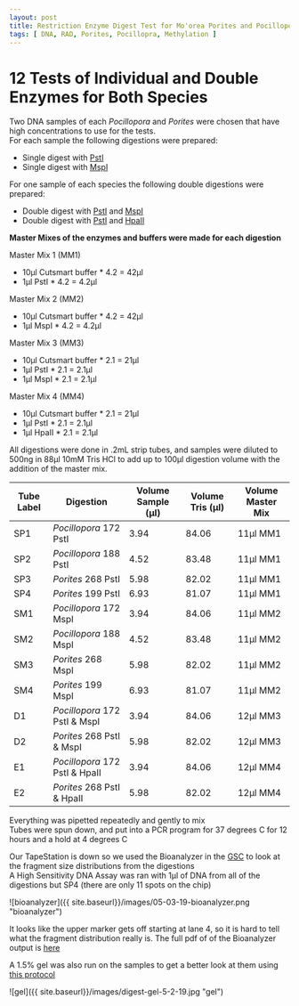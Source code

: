 ```yaml
---
layout: post
title: Restriction Enzyme Digest Test for Mo'orea Porites and Pocillopora ddRAD and EpiRAD
tags: [ DNA, RAD, Porites, Pocillopra, Methylation ]
---
```


# 12 Tests of Individual and Double Enzymes for Both Species

Two DNA samples of each _Pocillopora_ and _Porites_ were chosen that have high concentrations to use for the tests.   
For each sample the following digestions were prepared:  
- Single digest with [PstI](https://www.neb.com/products/r0140-psti#Product%20Information)
- Single digest with [MspI](https://www.neb.com/products/r0106-mspi#Product%20Information)

For one sample of each species the following double digestions were prepared:
- Double digest with [PstI](https://www.neb.com/products/r0140-psti#Product%20Information) and [MspI](https://www.neb.com/products/r0106-mspi#Product%20Information)
- Double digest with [PstI](https://www.neb.com/products/r0140-psti#Product%20Information) and [HpaII](https://www.neb.com/products/r0171-hpaii#Product%20Information)

**Master Mixes of the enzymes and buffers were made for each digestion**

Master Mix 1 (MM1)
- 10µl Cutsmart buffer * 4.2 = 42µl
- 1µl PstI * 4.2 = 4.2µl

Master Mix 2 (MM2)
- 10µl Cutsmart buffer * 4.2 = 42µl
- 1µl MspI * 4.2 = 4.2µl

Master Mix 3 (MM3)
- 10µl Cutsmart buffer * 2.1 = 21µl
- 1µl PstI * 2.1 = 2.1µl
- 1µl MspI * 2.1 = 2.1µl

Master Mix 4 (MM4)
- 10µl Cutsmart buffer * 2.1 = 21µl
- 1µl PstI * 2.1 = 2.1µl
- 1µl HpaII * 2.1 = 2.1µl

All digestions were done in .2mL strip tubes, and samples were diluted to 500ng in 88µl 10mM Tris HCl to add up to 100µl digestion volume with the addition of the master mix.

|Tube Label| Digestion| Volume Sample (µl)| Volume Tris (µl)| Volume Master Mix |
|----|----|----|---|----|
|SP1|_Pocillopora_ 172 PstI|3.94|84.06|11µl MM1|
|SP2|_Pocillopora_ 188 PstI|4.52|83.48|11µl MM1|
|SP3|_Porites_ 268 PstI|5.98|82.02|11µl MM1|
|SP4|_Porites_ 199 PstI|6.93|81.07|11µl MM1|
|SM1|_Pocillopora_ 172 MspI|3.94|84.06|11µl MM2|
|SM2|_Pocillopora_ 188 MspI|4.52|83.48|11µl MM2|
|SM3|_Porites_ 268 MspI|5.98|82.02|11µl MM2|
|SM4|_Porites_ 199 MspI|6.93|81.07|11µl MM2|
|D1|_Pocillopora_ 172 PstI & MspI|3.94|84.06|12µl MM3|
|D2|_Porites_ 268 PstI & MspI|5.98|82.02|12µl MM3|
|E1|_Pocillopora_ 172 PstI & HpaII|3.94|84.06|12µl MM4|
|E2|_Porites_ 268 PstI & HpaII|5.98|82.02|12µl MM4|

Everything was pipetted repeatedly and gently to mix   
Tubes were spun down, and put into a PCR program for 37 degrees C for 12 hours and a hold at 4 degrees C

Our TapeStation is down so we used the Bioanalyzer in the [GSC](https://web.uri.edu/gsc/agilent-2100-bioanalyzer-2/) to look at the fragment size distributions from the digestions  
A High Sensitivity DNA Assay was ran with 1µl of DNA from all of the digestions but SP4 (there are only 11 spots on the chip)

![bioanalyzer]({{ site.baseurl}}/images/05-03-19-bioanalyzer.png "bioanalyzer")

It looks like the upper marker gets off starting at lane 4, so it is hard to tell what the fragment distribution really is. The full pdf of of the Bioanalyzer output is [here](https://github.com/meschedl/MESPutnam_Open_Lab_Notebook/blob/master/tapestation_pdfs/2100%20expert_High%20Sensitivity%20DNA%20Assay_DE72901048_2019-05-02_14-32-03.pdf)

A 1.5% gel was also run on the samples to get a better look at them using [this protocol](https://meschedl.github.io/MESPutnam_Open_Lab_Notebook/Gel-Protocol/)

![gel]({{ site.baseurl}}/images/digest-gel-5-2-19.jpg "gel")
